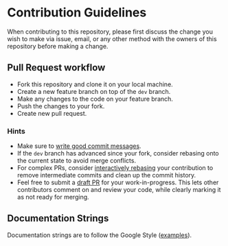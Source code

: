# Contribution Guidelines

When contributing to this repository, please first discuss the change you
wish to make via issue, email, or any other method with the owners of this
repository before making a change.

## Pull Request workflow

- Fork this repository and clone it on your local machine.
- Create a new feature branch on top of the `dev` branch.
- Make any changes to the code on your feature branch.
- Push the changes to your fork.
- Create new pull request.

### Hints

- Make sure to [write good commit messages](https://chris.beams.io/posts/git-commit/).
- If the `dev` branch has advanced since your fork, consider rebasing onto the current state to avoid merge conflicts.
- For complex PRs, consider [interactively rebasing](https://thoughtbot.com/blog/git-interactive-rebase-squash-amend-rewriting-history) your contribution to remove intermediate commits and clean up the commit history.
- Feel free to submit a [draft PR](https://github.blog/2019-02-14-introducing-draft-pull-requests/) for your work-in-progress. This lets other contributors comment on and review your code, while clearly marking it as not ready for merging.

## Documentation Strings

Documentation strings are to follow the Google Style ([examples](https://sphinxcontrib-napoleon.readthedocs.io/en/latest/example_google.html)).
